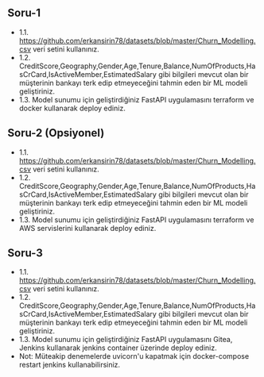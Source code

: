 ## Soru-1
- 1.1. https://github.com/erkansirin78/datasets/blob/master/Churn_Modelling.csv veri setini kullanınız.
- 1.2. CreditScore,Geography,Gender,Age,Tenure,Balance,NumOfProducts,HasCrCard,IsActiveMember,EstimatedSalary gibi bilgileri mevcut olan bir müşterinin bankayı terk edip etmeyeceğini tahmin eden bir ML modeli geliştiriniz.
- 1.3. Model sunumu için geliştirdiğiniz FastAPI uygulamasını terraform ve docker kullanarak deploy ediniz. 


## Soru-2 (Opsiyonel)
- 1.1. https://github.com/erkansirin78/datasets/blob/master/Churn_Modelling.csv veri setini kullanınız.
- 1.2. CreditScore,Geography,Gender,Age,Tenure,Balance,NumOfProducts,HasCrCard,IsActiveMember,EstimatedSalary gibi bilgileri mevcut olan bir müşterinin bankayı terk edip etmeyeceğini tahmin eden bir ML modeli geliştiriniz.
- 1.3. Model sunumu için geliştirdiğiniz FastAPI uygulamasını terraform ve AWS servislerini kullanarak deploy ediniz. 


## Soru-3
- 1.1. https://github.com/erkansirin78/datasets/blob/master/Churn_Modelling.csv veri setini kullanınız.
- 1.2. CreditScore,Geography,Gender,Age,Tenure,Balance,NumOfProducts,HasCrCard,IsActiveMember,EstimatedSalary gibi bilgileri mevcut olan bir müşterinin bankayı terk edip etmeyeceğini tahmin eden bir ML modeli geliştiriniz.
- 1.3. Model sunumu için geliştirdiğiniz FastAPI uygulamasını Gitea, Jenkins kullanarak jenkins container üzerinde deploy ediniz.
- Not: Müteakip denemelerde uvicorn'u kapatmak için docker-compose restart jenkins kullanabilirsiniz.
